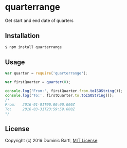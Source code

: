 # quarterrange
Get start and end date of quarters

## Installation

```bash
$ npm install quarterrange
```

## Usage

```js
var quarter = require('quarterrange');

var firstQuarter = quarter(0);

console.log('From:', firstQuarter.from.toISOString());
console.log('To:', firstQuarter.to.toISOString());
/*
From:	2016-01-01T00:00:00.000Z
To:		2016-03-31T23:59:59.000Z
*/
```

## License

Copyright (c) 2016 Dominic Bartl, [MIT License][license]

[license]: https://github.com/Bartinger/quarterrange/blob/master/LICENSE